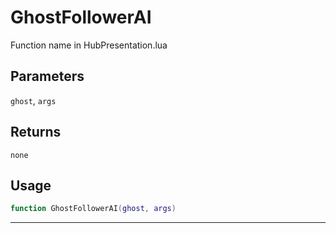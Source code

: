 # GhostFollowerAI
Function name in HubPresentation.lua
## Parameters
`ghost`, `args`
## Returns
`none`
## Usage
```lua
function GhostFollowerAI(ghost, args)
```
---
